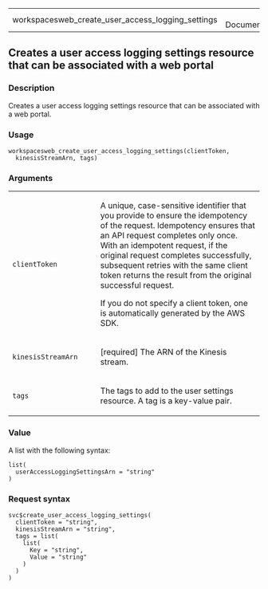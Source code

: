 <table style="width: 100%;">
<tbody>
<tr class="odd">
<td>workspacesweb_create_user_access_logging_settings</td>
<td style="text-align: right;">R Documentation</td>
</tr>
</tbody>
</table>

## Creates a user access logging settings resource that can be associated with a web portal

### Description

Creates a user access logging settings resource that can be associated
with a web portal.

### Usage

    workspacesweb_create_user_access_logging_settings(clientToken,
      kinesisStreamArn, tags)

### Arguments

<table>
<colgroup>
<col style="width: 35%" />
<col style="width: 65%" />
</colgroup>
<tbody>
<tr class="odd">
<td><code
id="workspacesweb_create_user_access_logging_settings_:_clientToken">clientToken</code></td>
<td><p>A unique, case-sensitive identifier that you provide to ensure
the idempotency of the request. Idempotency ensures that an API request
completes only once. With an idempotent request, if the original request
completes successfully, subsequent retries with the same client token
returns the result from the original successful request.</p>
<p>If you do not specify a client token, one is automatically generated
by the AWS SDK.</p></td>
</tr>
<tr class="even">
<td><code
id="workspacesweb_create_user_access_logging_settings_:_kinesisStreamArn">kinesisStreamArn</code></td>
<td><p>[required] The ARN of the Kinesis stream.</p></td>
</tr>
<tr class="odd">
<td><code
id="workspacesweb_create_user_access_logging_settings_:_tags">tags</code></td>
<td><p>The tags to add to the user settings resource. A tag is a
key-value pair.</p></td>
</tr>
</tbody>
</table>

### Value

A list with the following syntax:

    list(
      userAccessLoggingSettingsArn = "string"
    )

### Request syntax

    svc$create_user_access_logging_settings(
      clientToken = "string",
      kinesisStreamArn = "string",
      tags = list(
        list(
          Key = "string",
          Value = "string"
        )
      )
    )
